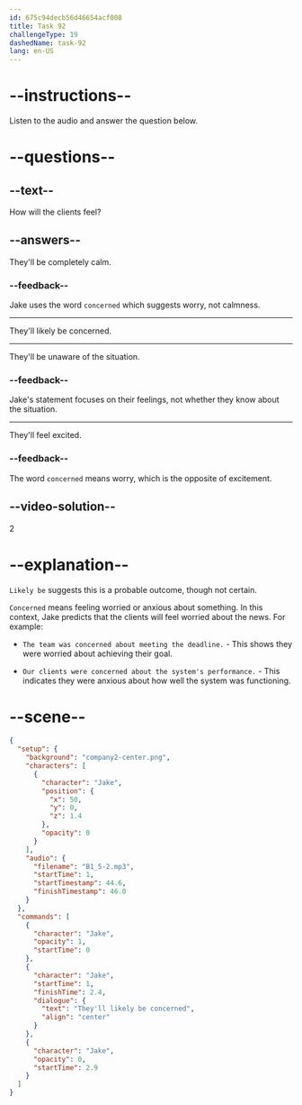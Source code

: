```yaml
---
id: 675c94decb56d46654acf008
title: Task 92
challengeType: 19
dashedName: task-92
lang: en-US
---
```

<!-- (Audio) Jake: They'll likely be concerned. -->

# --instructions--

Listen to the audio and answer the question below.

# --questions--

## --text--

How will the clients feel?

## --answers--

They'll be completely calm.

### --feedback--

Jake uses the word `concerned` which suggests worry, not calmness.

---

They'll likely be concerned.

---

They'll be unaware of the situation.

### --feedback--

Jake's statement focuses on their feelings, not whether they know about the situation.

---

They'll feel excited.

### --feedback--

The word `concerned` means worry, which is the opposite of excitement.

## --video-solution--

2

# --explanation--

`Likely be` suggests this is a probable outcome, though not certain.

`Concerned` means feeling worried or anxious about something. In this context, Jake predicts that the clients will feel worried about the news. For example:

- `The team was concerned about meeting the deadline.` - This shows they were worried about achieving their goal. 
 
- `Our clients were concerned about the system's performance.` - This indicates they were anxious about how well the system was functioning.


# --scene--

```json
{
  "setup": {
    "background": "company2-center.png",
    "characters": [
      {
        "character": "Jake",
        "position": {
          "x": 50,
          "y": 0,
          "z": 1.4
        },
        "opacity": 0
      }
    ],
    "audio": {
      "filename": "B1_5-2.mp3",
      "startTime": 1,
      "startTimestamp": 44.6,
      "finishTimestamp": 46.0
    }
  },
  "commands": [
    {
      "character": "Jake",
      "opacity": 1,
      "startTime": 0
    },
    {
      "character": "Jake",
      "startTime": 1,
      "finishTime": 2.4,
      "dialogue": {
        "text": "They'll likely be concerned",
        "align": "center"
      }
    },
    {
      "character": "Jake",
      "opacity": 0,
      "startTime": 2.9
    }
  ]
}
```
